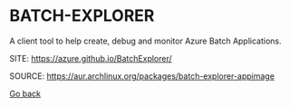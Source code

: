 # BATCH-EXPLORER

 A client tool to help create, debug and monitor Azure Batch Applications.

 SITE: https://azure.github.io/BatchExplorer/

 SOURCE: https://aur.archlinux.org/packages/batch-explorer-appimage

 [Go back](https://portable-linux-apps.github.io/apps.html)
